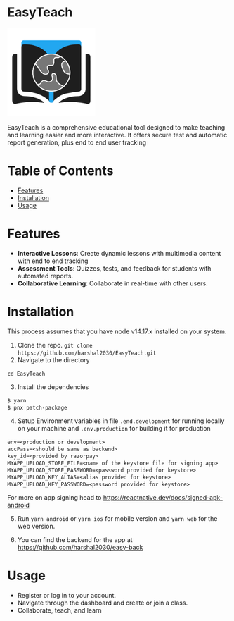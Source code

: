 # EasyTeach

<img src="https://raw.githubusercontent.com/harshal2030/EasyTeach/master/shared/images/logo.png" height="200" />

EasyTeach is a comprehensive educational tool designed to make teaching and learning easier and more interactive. It offers secure test and automatic report generation, plus end to end user tracking

# Table of Contents
- [Features](#features)
- [Installation](#installation)
- [Usage](#usage)

# Features

- **Interactive Lessons**: Create dynamic lessons with multimedia content with end to end tracking
- **Assessment Tools**: Quizzes, tests, and feedback for students with automated reports.
- **Collaborative Learning**: Collaborate in real-time with other users.

# Installation

This process assumes that you have node v14.17.x installed on your system.

1. Clone the repo.
```git clone https://github.com/harshal2030/EasyTeach.git```
2. Navigate to the directory

```
cd EasyTeach
```
3. Install the dependencies
```
$ yarn
$ pnx patch-package
```
4. Setup Environment variables in file `.end.development` for running locally on your machine and `.env.production` for building it for production
```
env=<production or development>
accPass=<should be same as backend>
key_id=<provided by razorpay>
MYAPP_UPLOAD_STORE_FILE=<name of the keystore file for signing app>
MYAPP_UPLOAD_STORE_PASSWORD=<password provided for keystore>
MYAPP_UPLOAD_KEY_ALIAS=<alias provided for keystore>
MYAPP_UPLOAD_KEY_PASSWORD=<password provided for keystore>
```
For more on app signing head to https://reactnative.dev/docs/signed-apk-android

5. Run `yarn android` or `yarn ios` for mobile version and `yarn web` for the web version.

6. You can find the backend for the app at https://github.com/harshal2030/easy-back

# Usage
- Register or log in to your account.
- Navigate through the dashboard and create or join a class.
- Collaborate, teach, and learn
